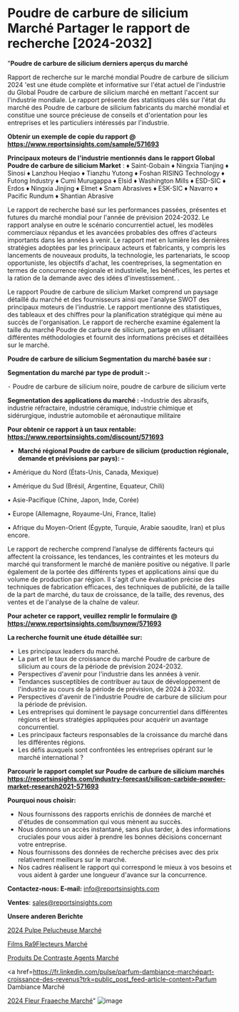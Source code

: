 # Poudre de carbure de silicium Marché Partager le rapport de recherche [2024-2032]

"<strong>Poudre de carbure de silicium derniers aperçus du marché</strong>

Rapport de recherche sur le marché mondial Poudre de carbure de silicium 2024 'est une étude complète et informative sur l'état actuel de l'industrie du Global Poudre de carbure de silicium marché en mettant l'accent sur l'industrie mondiale. Le rapport présente des statistiques clés sur l'état du marché des Poudre de carbure de silicium fabricants du marché mondial et constitue une source précieuse de conseils et d'orientation pour les entreprises et les particuliers intéressés par l'industrie.

<strong>Obtenir un exemple de copie du rapport @ <a href=https://www.reportsinsights.com/sample/571693>https://www.reportsinsights.com/sample/571693</a></strong>

<strong>Principaux moteurs de l'industrie mentionnés dans le rapport Global Poudre de carbure de silicium Market</strong> :
♦ Saint-Gobain
♦ Ningxia Tianjing
♦ Sinosi
♦ Lanzhou Heqiao
♦ Tianzhu Yutong
♦ Foshan RISING Technology
♦ Futong Industry
♦ Cumi Murugappa
♦ Elsid
♦ Washington Mills
♦ ESD-SIC
♦ Erdos
♦ Ningxia Jinjing
♦ Elmet
♦ Snam Abrasives
♦ ESK-SIC
♦ Navarro
♦ Pacific Rundum
♦ Shantian Abrasive

Le rapport de recherche basé sur les performances passées, présentes et futures du marché mondial pour l'année de prévision 2024-2032. Le rapport analyse en outre le scénario concurrentiel actuel, les modèles commerciaux répandus et les avancées probables des offres d'acteurs importants dans les années à venir. Le rapport met en lumière les dernières stratégies adoptées par les principaux acteurs et fabricants, y compris les lancements de nouveaux produits, la technologie, les partenariats, le scoop opportuniste, les objectifs d'achat, les coentreprises, la segmentation en termes de concurrence régionale et industrielle, les bénéfices, les pertes et la ration de la demande avec des idées d'investissement. .

Le rapport Poudre de carbure de silicium Market comprend un paysage détaillé du marché et des fournisseurs ainsi que l'analyse SWOT des principaux moteurs de l'industrie. Le rapport mentionne des statistiques, des tableaux et des chiffres pour la planification stratégique qui mène au succès de l'organisation. Le rapport de recherche examine également la taille du marché Poudre de carbure de silicium, partage en utilisant différentes méthodologies et fournit des informations précises et détaillées sur le marché.

<strong>Poudre de carbure de silicium Segmentation du marché basée sur :</strong>

<strong>Segmentation du marché par type de produit :-</strong>

⁃ Poudre de carbure de silicium noire, poudre de carbure de silicium verte

<strong>Segmentation des applications du marché : -</strong>Industrie des abrasifs, industrie réfractaire, industrie céramique, industrie chimique et sidérurgique, industrie automobile et aéronautique militaire

<strong>Pour obtenir ce rapport à un taux rentable: <a href=https://www.reportsinsights.com/discount/571693>https://www.reportsinsights.com/discount/571693</a></strong>
<ul>
  <li><strong>Marché régional Poudre de carbure de silicium (production régionale, demande et prévisions par pays): -</strong></li>
</ul>
• Amérique du Nord (États-Unis, Canada, Mexique)

• Amérique du Sud (Brésil, Argentine, Equateur, Chili)

• Asie-Pacifique (Chine, Japon, Inde, Corée)

• Europe (Allemagne, Royaume-Uni, France, Italie)

• Afrique du Moyen-Orient (Égypte, Turquie, Arabie saoudite, Iran) et plus encore.

Le rapport de recherche comprend l’analyse de différents facteurs qui affectent la croissance, les tendances, les contraintes et les moteurs du marché qui transforment le marché de manière positive ou négative. Il parle également de la portée des différents types et applications ainsi que du volume de production par région. Il s'agit d'une évaluation précise des techniques de fabrication efficaces, des techniques de publicité, de la taille de la part de marché, du taux de croissance, de la taille, des revenus, des ventes et de l'analyse de la chaîne de valeur.

<strong>Pour acheter ce rapport, veuillez remplir le formulaire @   <a href=https://www.reportsinsights.com/buynow/571693>https://www.reportsinsights.com/buynow/571693</a></strong>

<strong>La recherche fournit une étude détaillée sur:</strong>
<ul>
  <li>Les principaux leaders du marché.</li>
  <li>La part et le taux de croissance du marché Poudre de carbure de silicium au cours de la période de prévision 2024-2032.</li>
  <li>Perspectives d'avenir pour l'industrie dans les années à venir.</li>
  <li>Tendances susceptibles de contribuer au taux de développement de l'industrie au cours de la période de prévision, de 2024 à 2032.</li>
  <li>Perspectives d'avenir de l'industrie Poudre de carbure de silicium pour la période de prévision.</li>
  <li>Les entreprises qui dominent le paysage concurrentiel dans différentes régions et leurs stratégies appliquées pour acquérir un avantage concurrentiel.</li>
  <li>Les principaux facteurs responsables de la croissance du marché dans les différentes régions.</li>
  <li>Les défis auxquels sont confrontées les entreprises opérant sur le marché international ?</li>
</ul>

<strong>Parcourir le rapport complet sur Poudre de carbure de silicium marchés <a href=https://reportsinsights.com/industry-forecast/silicon-carbide-powder-market-research2021-571693>https://reportsinsights.com/industry-forecast/silicon-carbide-powder-market-research2021-571693</a></strong>

<strong>Pourquoi nous choisir:</strong>
<ul>
  <li>Nous fournissons des rapports enrichis de données de marché et d'études de consommation qui vous mènent au succès.</li>
  <li>Nous donnons un accès instantané, sans plus tarder, à des informations cruciales pour vous aider à prendre les bonnes décisions concernant votre entreprise.</li>
  <li>Nous fournissons des données de recherche précises avec des prix relativement meilleurs sur le marché.</li>
  <li>Nos cadres réalisent le rapport qui correspond le mieux à vos besoins et vous aident à garder une longueur d'avance sur la concurrence.</li>
</ul>
<strong>Contactez-nous:
</strong><strong>E-mail:</strong> <a href=mailto:info@reportsinsights.com>info@reportsinsights.com</a>

<strong>Ventes</strong>: <a href=mailto:sales@reportsinsights.com>sales@reportsinsights.com</a>

<strong>Unsere anderen Berichte</strong>

<a href=https://www.linkedin.com/pulse/2024-pulpe-pelucheuse-march%C3%A9-de-rapport-actdc/>2024 Pulpe Pelucheuse Marché</a>

<a href=https://www.linkedin.com/pulse/films-r%C3%A9flecteurs-march%C3%A9-de-la-taille-2024-tendance-ieaee/>Films Ra9Flecteurs Marché</a>

<a href=https://www.linkedin.com/pulse/produits-de-contraste-agents-marché-analyse-des-q8vrc/>Produits De Contraste Agents Marché</a>

<a href=https://fr.linkedin.com/pulse/parfum-dambiance-marchépart-croissance-des-revenus?trk=public_post_feed-article-content>Parfum Dambiance Marché</a>

<a href=https://www.linkedin.com/pulse/2024-fleur-fra%C3%AEche-march%C3%A9-analyse-historique-m6szf/>2024 Fleur Fraaeche Marché</a>"
![image](https://github.com/daminid12/RItrends/assets/158430485/1ac01bb7-6084-4869-9fa7-592bdcafc5ab)
